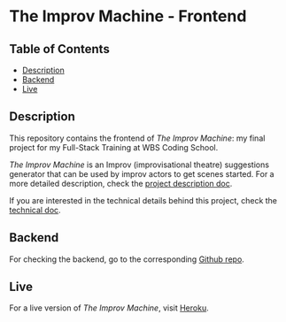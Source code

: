 # The Improv Machine - Frontend

## Table of Contents

- [Description](#description)
- [Backend](#backend)
- [Live](#live)

## Description

This repository contains the frontend of _The Improv Machine_: my final project for my Full-Stack Training at WBS Coding School.

_The Improv Machine_ is an Improv (improvisational theatre) suggestions generator that can be used by improv actors to get scenes started. For a more detailed description, check the [project description doc](https://github.com/vibueno/wbs_theimprovmachine_backend/blob/dev/doc/projectdescription.md).

If you are interested in the technical details behind this project, check the [technical doc](./public/doc/technicaldetails.md).

## Backend

For checking the backend, go to the corresponding [Github repo](https://github.com/vibueno/wbs_theimprovmachine_backend).

## Live

For a live version of *The Improv Machine*, visit [Heroku](https://theimprovmachine.herokuapp.com).
